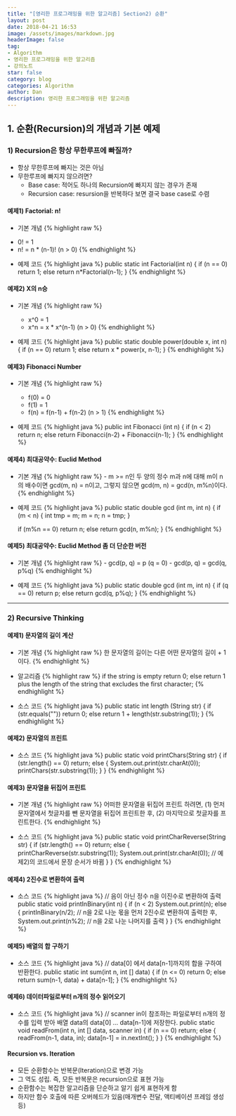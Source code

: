 ```yaml
---
title: "[영리한 프로그래밍을 위한 알고리즘] Section2) 순환"
layout: post
date: 2018-04-21 16:53
image: /assets/images/markdown.jpg
headerImage: false
tag:
- Algorithm
- 영리한 프로그래밍을 위한 알고리즘
- 강의노트
star: false
category: blog
categories: Algorithm
author: Dan
description: 영리한 프로그래밍을 위한 알고리즘
---
```


## 1. 순환(Recursion)의 개념과 기본 예제

### 1) Recursion은 항상 무한루프에 빠질까?
* 항상 무한루프에 빠지는 것은 아님
* 무한루프에 빠지지 않으려면?
  -   Base case: 적어도 하나의 Recursion에 빠지지 않는 경우가 존재
  -  Recursion case: resursion을 반복하다 보면 결국 base case로 수렴

#### 예제1) Factorial: n!

* 기본 개념
{% highlight raw %}
- 0! = 1
- n! = n * (n-1)!   (n > 0)
{% endhighlight %}

* 예제 코드
   {% highlight java %}
   public static int Factorial(int n)
   {
        if (n == 0)
          return 1;
        else
           return n*Factorial(n-1);
   }
   {% endhighlight %}


#### 예제2) X의 n승

* 기본 개념
{% highlight raw %}
    - x^0 = 1
    - x^n = x * x^(n-1)   (n > 0)
{% endhighlight %}

 * 예제 코드
   {% highlight java %}
   public static double power(double x, int n)
   {
       if (n == 0)
        return 1;
       else
        return x * power(x, n-1);
   }
   {% endhighlight %}


#### 예제3) Fibonacci Number

* 기본 개념
{% highlight raw %}
    - f(0) = 0
    - f(1) = 1
    - f(n) = f(n-1) + f(n-2)   (n > 1)
{% endhighlight %}

* 예제 코드
     {% highlight java %}
     public int Fibonacci (int n)
     {
       if (n < 2)
        return n;
       else
        return Fibonacci(n-2) + Fibonacci(n-1);
     }
     {% endhighlight %}


#### 예제4) 최대공약수: Euclid Method

   * 기본 개념
   {% highlight raw %}
    - m >= n인 두 양의 정수 m과 n에 대해 m이 n의 배수이면 gcd(m, n) = n이고, 그렇지 않으면 gcd(m, n) = gcd(n, m%n)이다.
{% endhighlight %}

  * 예제 코드
     {% highlight java %}
     public static double gcd (int m, int n)
     {
       if (m < n)
      {
          int tmp = m; m = n; n = tmp;
      }

      if (m%n == 0)
        return n;
      else
        return gcd(n, m%n);
     }
     {% endhighlight %}



#### 예제5) 최대공약수: Euclid Method 좀 더 단순한 버전

* 기본 개념
{% highlight raw %}
      - gcd(p, q) = p (q  = 0)
      - gcd(p, q) = gcd(q, p%q)
{% endhighlight %}

* 예제 코드
{% highlight java %}
public static double gcd (int m, int n)
{
 if (q == 0)
   return p;
 else
   return gcd(q, p%q);
}
{% endhighlight %}

---
### 2) Recursive Thinking

#### 예제1) 문자열의 길이 계산

* 기본 개념
{% highlight raw %}
한 문자열의 길이는 다른 어떤 문자열의 길이 + 1 이다.
{% endhighlight %}

* 알고리즘
{% highlight raw %}
if the string is empty
  return 0;
else
  return 1 plus the length of the string that
      excludes the first character;
{% endhighlight %}

* 소스 코드
{% highlight java %}
public static int length (String str)
{
  if (str.equals(""))
    return 0;
  else
    return 1 + length(str.substring(1));
}
{% endhighlight %}


#### 예제2) 문자열의 프린트

* 소스 코드
{% highlight java %}
public static void printChars(String str)
{
  if (str.length() == 0)
    return;
  else
  {
    System.out.print(str.charAt(0));
    printChars(str.substring(1));
  }
}
{% endhighlight %}


#### 예제3) 문자열을 뒤집어 프린트

* 기본 개념
{% highlight raw %}
어떠한 문자열을 뒤집어 프린트 하려면,
(1) 먼저 문자열에서 첫글자를 뺀 문자열을 뒤집어 프린트한 후,
(2) 마지막으로 첫글자를 프린트한다.
{% endhighlight %}

* 소스 코드
{% highlight java %}
public static void printCharReverse(String str)
{
  if (str.length() == 0)
    return;
  else
  {
    printCharReverse(str.substring(1));
    System.out.print(str.charAt(0)); // 예제2)의 코드에서 문장 순서가 바뀜
  }
}
{% endhighlight %}



#### 예제4) 2진수로 변환하여 출력

* 소스 코드
{% highlight java %}
// 음이 아닌 정수 n을 이진수로 변환하여 출력
public static void printInBinary(int n)
{
  if (n < 2)
    System.out.print(n);
  else
  {
    printInBinary(n/2); // n을 2로 나눈 몫을 먼저 2진수로 변환하여 출력한 후,
    System.out.print(n%2); // n을 2로 나눈 나머지를 출력
  }
}
{% endhighlight %}


#### 예제5) 배열의 합 구하기

* 소스 코드
{% highlight java %}
// data[0] 에서 data[n-1]까지의 합을 구하여 반환한다.
public static int sum(int n, int [] data)
{
  if (n <= 0)
    return 0;
  else
    return sum(n-1, data) + data[n-1];
}
{% endhighlight %}


#### 예제6) 데이터파일로부터 n개의 정수 읽어오기

* 소스 코드
{% highlight java %}
// scanner in이 참조하는 파일로부터 n개의 정수를 입력 받아
   배열 data의 data[0] ... data[n-1]에 저장한다.
public static void readFrom(int n, int [] data, scanner in)
{
  if (n == 0)
    return;
 else
{
    readFrom(n-1, data, in);
    data[n-1] = in.nextInt();
}
}
{% endhighlight %}


#### Recursion vs. Iteration

* 모든 순환함수는 반복문(Iteration)으로 변경 가능
* 그 역도 성립. 즉, 모든 반복문은 recursion으로 표현 가능
* 순환함수는 복잡한 알고리즘을 단순하고 알기 쉽게 표현하게 함
* 하지만 함수 호출에 따른 오버헤드가 있음(매개변수 전달, 액티베이션 프레임 생성 등)
